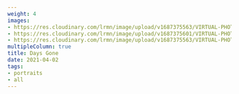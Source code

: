 ```yaml
---
weight: 4
images:
- https://res.cloudinary.com/lrmn/image/upload/v1687375563/VIRTUAL-PHOTOGRAPHY/daysgone/DAYS-GONE17_a9spvz.png
- https://res.cloudinary.com/lrmn/image/upload/v1687375601/VIRTUAL-PHOTOGRAPHY/daysgone/EEDG01_tvdvow.png
- https://res.cloudinary.com/lrmn/image/upload/v1687375563/VIRTUAL-PHOTOGRAPHY/daysgone/DAYS-GONE18_oaseod.png
multipleColumn: true
title: Days Gone
date: 2021-04-02
tags:
- portraits
- all
---
```

